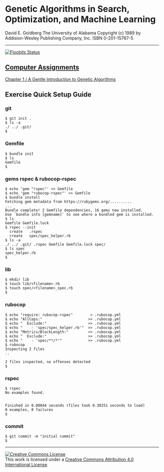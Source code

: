 # Genetic Algorithms in Search, Optimization, and Machine Learning
David E. Goldberg
The University of Alabama
Copyright (c) 1989 by Addision-Wesley Publishing Company, Inc.
ISBN 0-201-15767-5
***
[![Floobits Status](https://floobits.com/gkostin/goldberg.svg)](https://floobits.com/gkostin/goldberg/redirect)
## [Computer Assignments](https://github.com/gkostin1966/goldberg/wiki/Computer_Assignments)
[Chapter 1 / A Gentle Introduction to Genetic Algorithms](https://github.com/gkostin1966/goldberg/wiki/Chapter_1)
## Exercise Quick Setup Guide
### git
```
$ git init .
$ ls -a
./ ../ .git/
$
```
### Gemfile
```
$ bundle init
$ ls
Gemfile
$
```
### gems rspec & rubocop-rspec
```
$ echo 'gem "rspec"' >> Gemfile
$ echo 'gem "rubocop-rspec"' >> Gemfile
$ bundle install
Fetching gem metadata from https://rubygems.org/..........
...
Bundle complete! 2 Gemfile dependencies, 16 gems now installed.
Use `bundle info [gemname]` to see where a bundled gem is installed.
$ ls 
Gemfile Gemfile.lock
$ rspec --init
  create   .rspec
  create   spec/spec_helper.rb
$ ls -a
./ ../ .git/ .rspec Gemfile Gemfile.lock spec/
$ ls spec
spec_helper.rb
$ 
```
### lib
```
$ mkdir lib
$ touch lib/<filename>.rb
$ touch spec/<filename>_spec.rb
$
```
### rubocop
```
$ echo "require: rubocop-rspec"        > .rubocop.yml
$ echo "AllCops:"                     >> .rubocop.yml
$ echo "  Exclude:"                   >> .rubocop.yml
$ echo "    - 'spec/spec_helper.rb'"  >> .rubocop.yml
$ echo "Metrics/BlockLength:"         >> .rubocop.yml
$ echo "  Exclude:"                   >> .rubocop.yml
$ echo "    - 'spec/**/*'"            >> .rubocop.yml
$ rubocop
Inspecting 2 files
..
   
2 files inspected, no offenses detected
$
```
### rspec
```
$ rspec
No examples found.


Finished in 0.00044 seconds (files took 0.30251 seconds to load)
0 examples, 0 failures
$
```
### commit
```
$ git commit -m "initial commit"
$
```
***
<a rel="license" href="http://creativecommons.org/licenses/by/4.0/"><img alt="Creative Commons License" style="border-width:0" src="https://i.creativecommons.org/l/by/4.0/88x31.png" /></a><br />This work is licensed under a <a rel="license" href="http://creativecommons.org/licenses/by/4.0/">Creative Commons Attribution 4.0 International License</a>.
